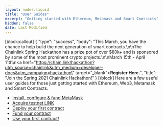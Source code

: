 ```yaml
---
layout: nodes.liquid
title: "User Guides"
excerpt: "Getting started with Ethereum, Metamask and Smart Contracts"
hidden: false
date: Last Modified
---
```

[block:callout]
{
  "type": "success",
  "body": "This March, you have the chance to help build the next generation of smart contracts.\n\nThe Chainlink Spring Hackathon has a prize pot of over $80k+ and is sponsored by some of the most prominent crypto projects.\n\nMarch 15th - April 11th\n<a href=\"https://chain.link/hackathon?utm_source=chainlink&utm_medium=developer-docs&utm_campaign=hackathon\" target=\"_blank\"><b>Register Here.</b></a>",
  "title": "Join the Spring 2021 Chainlink Hackathon!"
}
[/block]
Here are a few useful user guides for those just getting started with Ethereum, Web3, Metamask and Smart Contracts.

- [Install, configure & fund MetaMask](../install-metamask) 
- [Acquire testnet LINK](../acquire-link) 
- [Deploy your first contract](../deploy-your-first-contract) 
- [Fund your contract](../fund-your-contract) 
- [Use your first contract!](../use-your-first-contract)